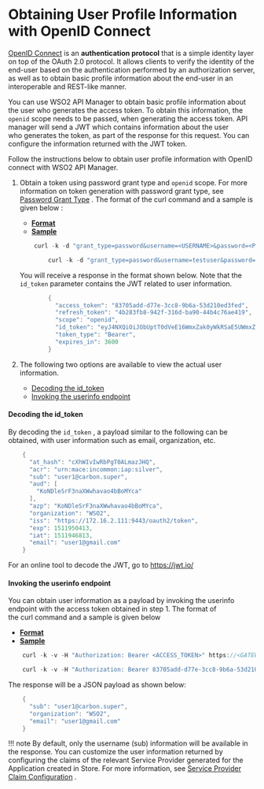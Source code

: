 # Obtaining User Profile Information with OpenID Connect

[OpenID Connect](http://openid.net/connect/) is an **authentication protocol** that is a simple identity layer on top of the OAuth 2.0 protocol. It allows clients to verify the identity of the end-user based on the authentication performed by an authorization server, as well as to obtain basic profile information about the end-user in an interoperable and REST-like manner.

You can use WSO2 API Manager to obtain basic profile information about the user who generates the access token. To obtain this information, the `openid` scope needs to be passed, when generating the access token. API manager will send a JWT which contains information about the user who generates the token, as part of the response for this request. You can configure the information returned with the JWT token.

Follow the instructions below to obtain user profile information with OpenID connect with WSO2 API Manager.

1.  Obtain a token using password grant type and `openid` scope. For more information on token generation with password grant type, see [Password Grant Type](https://docs.wso2.com/display/AM210/Password+Grant) . The format of the curl command and a sample is given below :

    -   [**Format**](#d9999ff0c3ac4ddaabdca6f82501de38)
    -   [**Sample**](#cac83396fc2b462a850d87d088a8b05c)

    ``` java
        curl -k -d "grant_type=password&username=<USERNAME>&password=<PASSWORD>&scope=openid" -H "Authorization: Basic <BASE64 ENCODED CONSUMER_KEY:CONSUMER_SECRET>, Content-Type: application/x-www-form-urlencoded" https://<GATEWAY_HOSTNAME>:<PORT>/token
    ```

    ``` java
            curl -k -d "grant_type=password&username=testuser&password=testuserpassword&scope=openid" -H "Authorization: Basic M1J6RFNrRFI5ZmQ5czRqY296R2xfVjh0QU5JYTpXeElqSkFJd0dqRWVYOHdHZGFfcGM1Wl94RjRh, Content-Type: application/x-www-form-urlencoded" https://apim.wso2.com:8243/token
    ```

    You will receive a response in the format shown below. Note that the `id_token` parameter contains the JWT related to user information.

    ``` java
            {
              "access_token": "83705add-d77e-3cc8-9b6a-53d210ed3fed",
              "refresh_token": "4b283fb8-942f-316d-ba90-44b4c76ae419",
              "scope": "openid",
              "id_token": "eyJ4NXQiOiJObUptT0dVeE16WmxZak0yWkRSaE5UWmxZVEExWXpkaFpUUmlPV0UwTldJMk0ySm1PVGMxWkEiLCJraWQiOiJkMGVjNTE0YTMyYjZmODhjMGFiZDEyYTI4NDA2OTliZGQzZGViYTlkIiwiYWxnIjoiUlMyNTYifQ.eyJhdF9oYXNoIjoiY1hoV0l2SXdSYlBnVDBBTG1hekpIUSIsImFjciI6InVybjptYWNlOmluY29tbW9uOmlhcDpzaWx2ZXIiLCJzdWIiOiJzdWJzY3JpYmVyQGNhcmJvbi5zdXBlciIsImF1ZCI6WyJLb05EbGVTckYzbmFYV3doYXZhbzRiQm9NWWNhIl0sImF6cCI6IktvTkRsZVNyRjNuYVhXd2hhdmFvNGJCb01ZY2EiLCJvcmdhbml6YXRpb24iOiJXU08yIiwiaXNzIjoiaHR0cHM6XC9cLzE3Mi4xNi4yLjExMTo5NDQzXC9vYXV0aDJcL3Rva2VuIiwiZXhwIjoxNTExOTUwNDEzLCJpYXQiOjE1MTE5NDY4MTMsImVtYWlsIjoic3ViMUBnbWFpbC5jb20ifQ.gdj0jn4PX5R4j5Y0ZNyEwi2G-NPq3_iW89NqkRxeszdcMLvDP-ncRWMaYyUYc-bQqADekTdQUC6ACSVUlJBKau3Oy8uu-AO8pajIm-hWEX_PBqoMRtFztxggmKFaL6G0rdRBIu8LzL5lbX2cTKss_zYwNmcPDsKDWdQDmL089Wg",
              "token_type": "Bearer",
              "expires_in": 3600
            }
    ```

2.  The following two options are available to view the actual user information.
    -   [Decoding the id\_token](#ObtainingUserProfileInformationwithOpenIDConnect-Decodingtheid_token)
    -   [Invoking the userinfo endpoint](#ObtainingUserProfileInformationwithOpenIDConnect-Invokingtheuserinfoendpoint)

#### Decoding the id\_token

By decoding the `id_token` , a payload similar to the following can be obtained, with user information such as email, organization, etc.

``` java
    {
      "at_hash": "cXhWIvIwRbPgT0ALmazJHQ",
      "acr": "urn:mace:incommon:iap:silver",
      "sub": "user1@carbon.super",
      "aud": [
        "KoNDleSrF3naXWwhavao4bBoMYca"
      ],
      "azp": "KoNDleSrF3naXWwhavao4bBoMYca",
      "organization": "WSO2",
      "iss": "https://172.16.2.111:9443/oauth2/token",
      "exp": 1511950413,
      "iat": 1511946813,
      "email": "user1@gmail.com"
    }
```

For an online tool to decode the JWT, go to <https://jwt.io/>

#### Invoking the userinfo endpoint

You can obtain user information as a payload by invoking the userinfo endpoint with the access token obtained in step 1. The format of the curl command and a sample is given below

-   [**Format**](#150e27cf5d164e81a3a6cd46d4365460)
-   [**Sample**](#2f76f7b5df6b4adfb6dbd617f3763925)

``` java
    curl -k -v -H "Authorization: Bearer <ACCESS_TOKEN>" https://<GATEWAY_HOSTNAME>:<PORT>/userinfo
```

``` java
    curl -k -v -H "Authorization: Bearer 83705add-d77e-3cc8-9b6a-53d210ed3fed" https://apim.wso2.com:8243/userinfo
```

The response will be a JSON payload as shown below:

``` java
    {
      "sub": "user1@carbon.super",
      "organization": "WSO2",
      "email": "user1@gmail.com"
    }
```

!!! note
By default, only the username (sub) information will be available in the response. You can customize the user information returned by configuring the claims of the relevant Service Provider generated for the Application created in Store. For more information, see [Service Provider Claim Configuration](https://docs.wso2.com/display/IS530/Configuring+Claims+for+a+Service+Provider) .


